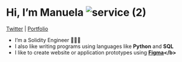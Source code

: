 # Hi, I’m Manuela ![service (2)](https://user-images.githubusercontent.com/97229784/206876744-5990eb06-0f06-4e73-a955-c304235d858f.png)



[Twitter](https://twitter.com/ManuelaCuci "Twitter") | [Portfolio ](https://manuelacuci.podia.com/ "Portfolio") 

- I’m a Solidity Engineer 👩🏻‍💻
- I also like writing programs using languages like <b>Python</b> and <b>SQL</b>
- I like to create website or application prototypes using <b>[Figma](https://www.figma.com"Figma")</b>


